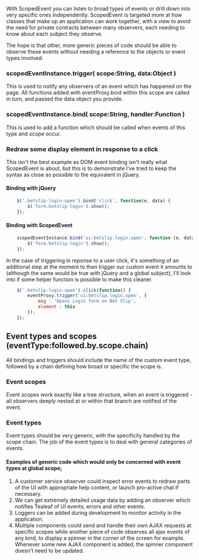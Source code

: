 With ScopedEvent you can listen to broad types of events or drill down into very specific ones independently. ScopedEvent is targeted more at how classes that make up an application can work together, with a view to avoid the need for private contracts between many observers, each needing to know about each subject they observe. 

The hope is that other, more generic pieces of code should be able to observe these events without needing a reference to the objects or event types involved.

### scopedEventInstance.trigger( scope:String, data:Object )
This is used to notify any observers of an event which has happened on the page. All functions added with eventProxy.bind within this scope are called in turn, and passed the data object you provide.

### scopedEventInstance.bind( scope:String, handler:Function )
This is used to add a function which should be called when events of this type and scope occur.

### Redraw some display element in response to a click
This isn't the best example as DOM event binding isn't really what ScopedEvent is about, but this is to demonstrate I've tried to keep the syntax as close as possible to the equivalent in jQuery.

#### Binding with jQuery

```javascript
	$('.betslip-login-open').bind('click', function(e, data) {
		$('form.betslip-login').show();
	});
```

#### Binding with ScopedEvent

```javascript
	scopedEventInstance.bind('ui:betslip.login.open', function (e, data) {
		$('form.betslip-login').show();
	});
```

In the case of triggering in reponse to a user click, it's something of an additional step at the moment to then trigger our custom event it amounts to (although the same would be true with jQuery and a global subject), I'll look into if some helper function is possible to make this cleaner.

```javascript
	$('.betslip-login-open').click(function() {
		eventProxy.trigger('ui:betslip.login.open', {
			msg : 'Opens Login form on Bet Slip',
			element : this
		});
	});
```

## Event types and scopes (eventType:followed.by.scope.chain)
All bindings and triggers should include the name of the custom event type, followed by a chain defining how broad or specific the scope is.

### Event scopes
Event scopes work exactly like a tree structure, when an event is triggered - all observers deeply nested at or within that branch are notified of the event.

### Event types
Event types should be very generic, with the specificity handled by the scope chain. The job of the event types is to deal with general categories of events.

#### Examples of generic code which would only be concerned with event types at global scope;
1. A customer service observer could inspect error events to redraw parts of the UI with appropriate help content, or launch pro-active chat if necessary.
2. We can get extremely detailed usage data by adding an observer which notifies Tealeaf of UI events, errors and other events.
3. Loggers can be added during development to monitor activity in the application.
4. Multiple components could send and handle their own AJAX requests at specific scopes while another piece of code observes all ajax events of any kind, to display a spinner in the corner of the screen for example. Whenever some new AJAX component is added, the spinner component doesn't need to be updated.
